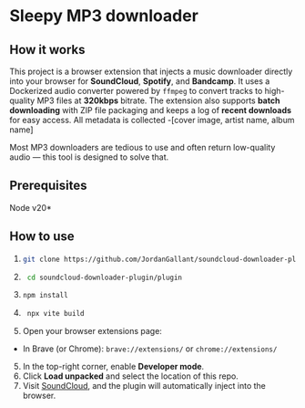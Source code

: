 # Sleepy MP3 downloader

## How it works

This project is a browser extension that injects a music downloader directly into your browser for **SoundCloud**, **Spotify**, and **Bandcamp**. It uses a Dockerized audio converter powered by `ffmpeg` to convert tracks to high-quality MP3 files at **320kbps** bitrate. The extension also supports **batch downloading** with ZIP file packaging and keeps a log of **recent downloads** for easy access. All metadata is collected -[cover image, artist name, album name]

Most MP3 downloaders are tedious to use and often return low-quality audio — this tool is designed to solve that.


## Prerequisites
Node v20*

## How to use

1. ```bash
   git clone https://github.com/JordanGallant/soundcloud-downloader-plugin.git
   ```
2. ```bash
    cd soundcloud-downloader-plugin/plugin
   ```
3. ```bash
   npm install
   ```
4. ```bash
    npx vite build
    ```
5.  Open your browser extensions page:
   - In Brave (or Chrome): `brave://extensions/` or `chrome://extensions/`
5. In the top-right corner, enable **Developer mode**.
6. Click **Load unpacked** and select the location of this repo.
7. Visit [SoundCloud](https://soundcloud.com), and the plugin will automatically inject into the browser.

